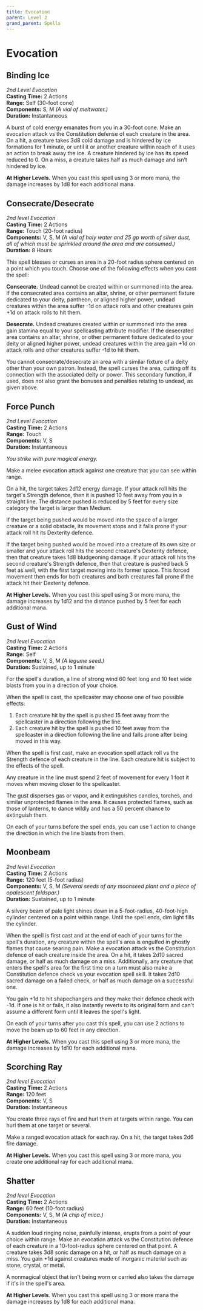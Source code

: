 ```yaml
---
title: Evocation
parent: Level 2
grand_parent: Spells
---
```


# Evocation

## Binding Ice
*2nd Level Evocation*<br>
**Casting Time:** 2 Actions<br>
**Range:** Self (30-foot cone)<br>
**Components:** S, M *(A vial of meltwater.)*<br>
**Duration:** Instantaneous

A burst of cold energy emanates from you in a 30-foot cone. Make an evocation attack vs the Constitution defense of each creature in the area. On a hit, a creature takes 3d8 cold damage and is hindered by ice formations for 1 minute, or until it or another creature within reach of it uses an action to break away the ice. A creature hindered by ice has its speed reduced to 0. On a miss, a creature takes half as much damage and isn’t hindered by ice.

**At Higher Levels.** When you cast this spell using 3 or more mana, the damage increases by 1d8 for each additional mana.

## Consecrate/Desecrate
*2nd level Evocation*<br>
**Casting Time:** 2 Actions<br>
**Range:** Touch (20-foot radius)<br>
**Components:** V, S, M *(A vial of holy water and 25 gp worth of silver dust, all of which must be sprinkled around the area and are consumed.)*<br>
**Duration:** 8 Hours

This spell blesses or curses an area in a 20-foot radius sphere centered on a point which you touch. Choose one of the following effects when you cast the spell:

**Consecrate.** Undead cannot be created within or summoned into the area. If the consecrated area contains an altar, shrine, or other permanent fixture dedicated to your deity, pantheon, or aligned higher power, undead creatures within the area suffer -1d on attack rolls and other creatures gain +1d on attack rolls to hit them.

**Desecrate.** Undead creatures created within or summoned into the area gain stamina equal to your spellcasting attribute modifier. If the desecrated area contains an altar, shrine, or other permanent fixture dedicated to your deity or aligned higher power, undead creatures within the area gain +1d on attack rolls and other creatures suffer -1d to hit them.

You cannot consecrate/desecrate an area with a similar fixture of a deity other than your own patron. Instead, the spell curses the area, cutting off its connection with the associated deity or power. This secondary function, if used, does not also grant the bonuses and penalties relating to undead, as given above.

## Force Punch
*2nd Level Evocation*<br>
**Casting Time:** 2 Actions<br>
**Range:** Touch<br>
**Components:** V, S<br>
**Duration:** Instantaneous

*You strike with pure magical energy.*

Make a melee evocation attack against one creature that you can see within range.

On a hit, the target takes 2d12 energy damage. If your attack roll hits the target's Strength defence, then it is pushed 10 feet away from you in a straight line. The distance pushed is reduced by 5 feet for every size category the target is larger than Medium.

If the target being pushed would be moved into the space of a larger creature or a solid obstacle, its movement stops and it falls prone if your attack roll hit its Dexterity defence.

If the target being pushed would be moved into a creature of its own size or smaller and your attack roll hits the second creature's Dexterity defence, then that creature takes 1d8 bludgeoning damage. If your attack roll hits the second creature's Strength defence, then that creature is pushed back 5 feet as well, with the first target moving into its former space. This forced movement then ends for both creatures and both creatures fall prone if the attack hit their Dexterity defence.

**At Higher Levels.** When you cast this spell using 3 or more mana, the damage increases by 1d12 and the distance pushed by 5 feet for each additional mana.

## Gust of Wind
*2nd level Evocation*<br>
**Casting Time:** 2 Actions<br>
**Range:** Self<br>
**Components:** V, S, M *(A legume seed.)*<br>
**Duration:** Sustained, up to 1 minute

For the spell's duration, a line of strong wind 60 feet long and 10 feet wide blasts from you in a direction of your choice.

When the spell is cast, the spellcaster may choose one of two possible effects:
1. Each creature hit by the spell is pushed 15 feet away from the spellcaster in a direction following the line.
2. Each creature hit by the spell is pushed 10 feet away from the spellcaster in a direction following the line and falls prone after being moved in this way.

When the spell is first cast, make an evocation spell attack roll vs the Strength defence of each creature in the line. Each creature hit is subject to the effects of the spell.

Any creature in the line must spend 2 feet of movement for every 1 foot it moves when moving closer to the spellcaster.

The gust disperses gas or vapor, and it extinguishes candles, torches, and similar unprotected flames in the area. It causes protected flames, such as those of lanterns, to dance wildly and has a 50 percent chance to extinguish them.

On each of your turns before the spell ends, you can use 1 action to change the direction in which the line blasts from them.

## Moonbeam
*2nd level Evocation*<br>
**Casting Time:** 2 Actions<br>
**Range:** 120 feet (5-foot radius)<br>
**Components:** V, S, M *(Several seeds of any moonseed plant and a piece of opalescent feldspar.)*<br>
**Duration:** Sustained, up to 1 minute

A silvery beam of pale light shines down in a 5-foot-radius, 40-foot-high cylinder centered on a point within range. Until the spell ends, dim light fills the cylinder.

When the spell is first cast and at the end of each of your turns for the spell's duration, any creature within the spell's area is engulfed in ghostly flames that cause searing pain. Make a evocation attack vs the Constitution defence of each creature inside the area. On a hit, it takes 2d10 sacred damage, or half as much damage on a miss. Additionally, any creature that enters the spell's area for the first time on a turn must also make a Constitution defence check vs your evocation spell skill. It takes 2d10 sacred damage on a failed check, or half as much damage on a successful one.

You gain +1d to hit shapechangers and they make their defence check with -1d. If one is hit or fails, it also instantly reverts to its original form and can't assume a different form until it leaves the spell's light.

On each of your turns after you cast this spell, you can use 2 actions to move the beam up to 60 feet in any direction.

**At Higher Levels.** When you cast this spell using 3 or more mana, the damage increases by 1d10 for each additional mana.

## Scorching Ray
*2nd level Evocation*<br>
**Casting Time:** 2 Actions<br>
**Range:** 120 feet<br>
**Components:** V, S<br>
**Duration:** Instantaneous

You create three rays of fire and hurl them at targets within range. You can hurl them at one target or several.

Make a ranged evocation attack for each ray. On a hit, the target takes 2d6 fire damage.

**At Higher Levels.** When you cast this spell using 3 or more mana, you create one additional ray for each additional mana.

## Shatter
*2nd level Evocation*<br>
**Casting Time:** 2 Actions<br>
**Range:** 60 feet (10-foot radius)<br>
**Components:** V, S, M *(A chip of mica.)*<br>
**Duration:** Instantaneous

A sudden loud ringing noise, painfully intense, erupts from a point of your choice within range. Make an evocation attack vs the Constitution defence of each creature in a 10-foot-radius sphere centered on that point. A creature takes 3d8 sonic damage on a hit, or half as much damage on a miss. You gain +1d against creatures made of inorganic material such as stone, crystal, or metal.

A nonmagical object that isn't being worn or carried also takes the damage if it's in the spell's area.

**At Higher Levels**. When you cast this spell using 3 or more mana the damage increases by 1d8 for each additional mana.
